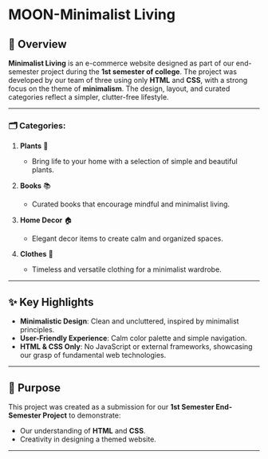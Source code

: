 # MOON-Minimalist Living

## 🌟 Overview  
**Minimalist Living** is an e-commerce website designed as part of our end-semester project during the **1st semester of college**. The project was developed by our team of three using only **HTML** and **CSS**, with a strong focus on the theme of **minimalism**. The design, layout, and curated categories reflect a simpler, clutter-free lifestyle.  

---

### 🗂️ Categories:  
1. **Plants** 🌱  
   - Bring life to your home with a selection of simple and beautiful plants.  

2. **Books** 📚  
   - Curated books that encourage mindful and minimalist living.  

3. **Home Decor** 🏠  
   - Elegant decor items to create calm and organized spaces.  

4. **Clothes** 👗  
   - Timeless and versatile clothing for a minimalist wardrobe.  

---


## ✨ Key Highlights  
- **Minimalistic Design**: Clean and uncluttered, inspired by minimalist principles.  
- **User-Friendly Experience**: Calm color palette and simple navigation.  
- **HTML & CSS Only**: No JavaScript or external frameworks, showcasing our grasp of fundamental web technologies.  

---

## 🎯 Purpose  
This project was created as a submission for our **1st Semester End-Semester Project** to demonstrate:  
- Our understanding of **HTML** and **CSS**.  
- Creativity in designing a themed website.  

---
